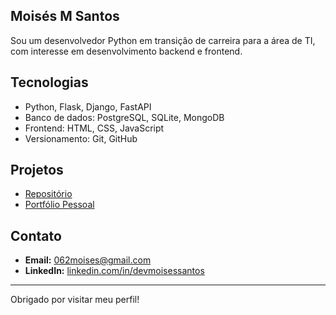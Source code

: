 ## Moisés M Santos

Sou um desenvolvedor Python em transição de carreira para a área de TI, com interesse em desenvolvimento backend e frontend.

## Tecnologias
- Python, Flask, Django, FastAPI
- Banco de dados: PostgreSQL, SQLite, MongoDB
- Frontend: HTML, CSS, JavaScript
- Versionamento: Git, GitHub

## Projetos
- [Repositório](https://github.com/devmoisessantos/)
- [Portfólio Pessoal](None)

## Contato
- **Email:** 062moises@gmail.com
- **LinkedIn:** [linkedin.com/in/devmoisessantos](https://linkedin.com/in/devmoisessantos)

---

Obrigado por visitar meu perfil!
